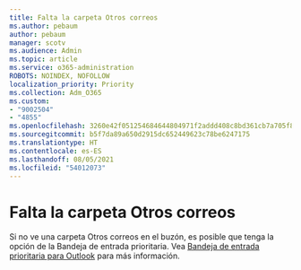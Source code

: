 ```yaml
---
title: Falta la carpeta Otros correos
ms.author: pebaum
author: pebaum
manager: scotv
ms.audience: Admin
ms.topic: article
ms.service: o365-administration
ROBOTS: NOINDEX, NOFOLLOW
localization_priority: Priority
ms.collection: Adm_O365
ms.custom:
- "9002504"
- "4855"
ms.openlocfilehash: 3260e42f051254684644804971f2addd408c8bd361cb7a705f8712f5fa0b952e
ms.sourcegitcommit: b5f7da89a650d2915dc652449623c78be6247175
ms.translationtype: HT
ms.contentlocale: es-ES
ms.lasthandoff: 08/05/2021
ms.locfileid: "54012073"
---
```

# <a name="missing-clutter-folder"></a>Falta la carpeta Otros correos

Si no ve una carpeta Otros correos en el buzón, es posible que tenga la opción de la Bandeja de entrada prioritaria. Vea [Bandeja de entrada prioritaria para Outlook](https://support.office.com/article/focused-inbox-for-outlook-f445ad7f-02f4-4294-a82e-71d8964e3978) para más información.
